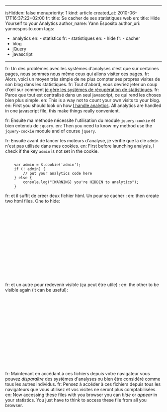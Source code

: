 -----
isHidden:       false
menupriority:   1
kind:           article
created_at:     2010-06-17T16:37:22+02:00
fr: title: Se cacher de ses statistiques web
en: title: Hide Yourself to your Analytics
author_name: Yann Esposito
author_uri: yannesposito.com
tags:
  - analytics
en:   - statistics
fr:   - statistiques
en:   - hide
fr:   - cacher
  - blog
  - jQuery
  - javascript
-----

fr: Un des problèmes avec les systèmes d'analyses c'est que sur certaines pages, nous sommes nous même ceux qui allons visiter ces pages. 
fr: Alors, voici un moyen très simple de ne plus compter ses propres visites de son blog dans les statistiques.
fr: Tout d'abord, vous devriez jeter un coup d'œil sur comment [je gère les systèmes de récupération de statistiques](/Scratch/fr/blog/2010-06-17-track-events-with-google-analytics). 
fr: Parce que tout est centralisé dans un seul javascript, ce qui rend les choses bien plus simple.
en: This is a way not to count your own visits to your blog.
en: First you should look on how [I handle analytics](/Scratch/en/blog/2010-06-17-track-events-with-google-analytics). All analytics are handled in one javascript file, this make things really convenient.

fr: Ensuite ma méthode nécessite l'utilisation du module `jquery-cookie` et bien entendu de `jquery`.
en: Then you need to know my method use the `jquery-cookie` module and of course `jquery`.

fr: Ensuite avant de lancer les moteurs d'analyse, je vérifie que la clé `admin` n'est pas utilisée dans mes cookies.
en: First before launching analysis, I check if the key `admin` is not set in the cookie.

<code class="javascript">
    var admin = $.cookie('admin');
    if (! admin) {
        // put your analytics code here
    } else {
        console.log("[WARNING] you're HIDDEN to analytics");
    }
</code>

fr: et il suffit de créer deux fichier <sc>html</sc>. Un pour se cacher :
en: then create two <sc>html</sc> files. One to hide:

<code class="html" file="become_hidden.html">
<?xml version="1.0" encoding="utf-8"?>
<!DOCTYPE html PUBLIC "-//W3C//DTD XHTML 1.0 Strict//EN"
        "http://www.w3.org/TR/xhtml1/DTD/xhtml1-strict.dtd">
<html xmlns="http://www.w3.org/1999/xhtml" lang="fr" xml:lang="fr">
    <head>
        <meta http-equiv="Content-Type" content="text/html; charset=UTF-8" />
        <script type="text/javascript" src="jquery.js"></script>
        <script type="text/javascript" src="jquery.cookie.js"></script>
        <script>
            $(document).ready(function(){
                $.cookie('admin',1);
                $('#info').html('Analytics can no more see you.')
            });
        </script>
        <title>Hide to analytics</title>
    </head>
    <body>
        <div id="info"></div> 
    </body>
</html>
</code>

fr: et un autre pour redevenir visible (ça peut être utile) :
en: the other to be visible again (it can be useful):

<code class="html" file="become_visible.html">
<?xml version="1.0" encoding="utf-8"?>
<!DOCTYPE html PUBLIC "-//W3C//DTD XHTML 1.0 Strict//EN"
        "http://www.w3.org/TR/xhtml1/DTD/xhtml1-strict.dtd">
<html xmlns="http://www.w3.org/1999/xhtml" lang="fr" xml:lang="fr">
    <head>
        <meta http-equiv="Content-Type" content="text/html; charset=UTF-8" />
        <script type="text/javascript" src="jquery.js"></script>
        <script type="text/javascript" src="jquery.cookie.js"></script>
        <script>
            $(document).ready(function(){
                $.cookie('admin',null);
                $('#info').html('Analytics can see you.')
            });
        </script>
        <title>Hide to analytics</title>
    </head>
    <body>
        <div id="info"></div> 
    </body>
</html>
</code>

fr: Maintenant en accédant à ces fichiers depuis votre navigateur vous pouvez *disparaître* des systèmes d'analyses ou bien être considéré comme tous les autres individus.
fr: Pensez à accéder à ces fichiers depuis tous les navigateurs que vous utilisez et vos visites ne seront plus comptabilisées.
en: Now accessing these files with you browser you can *hide* or *appear* in your statistics. You just have to think to access these file from all you browser.

